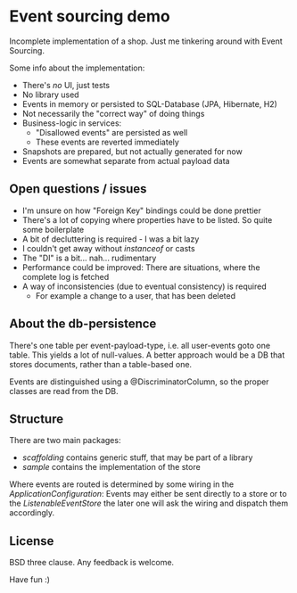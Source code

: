 # Event sourcing demo

Incomplete implementation of a shop. Just me tinkering around with Event
Sourcing.

Some info about the implementation:
* There's _no_ UI, just tests
* No library used
* Events in memory or persisted to SQL-Database (JPA, Hibernate, H2)
* Not necessarily the "correct way" of doing things
* Business-logic in services:
    - "Disallowed events" are persisted as well
    - These events are reverted immediately
* Snapshots are prepared, but not actually generated for now
* Events are somewhat separate from actual payload data

## Open questions / issues

* I'm unsure on how "Foreign Key" bindings could be done prettier
* There's a lot of copying where properties have to be listed. So quite
    some boilerplate
* A bit of decluttering is required - I was a bit lazy
* I couldn't get away without *instanceof* or casts
* The "DI" is a bit... nah... rudimentary
* Performance could be improved: There are situations, where the complete
    log is fetched
* A way of inconsistencies (due to eventual consistency) is required
    - For example a change to a user, that has been deleted

## About the db-persistence

There's one table per event-payload-type, i.e. all user-events goto one
table. This yields a lot of null-values. A better approach would be a
DB that stores documents, rather than a table-based one.

Events are distinguished using a @DiscriminatorColumn, so the proper
classes are read from the DB.

## Structure

There are two main packages:

* *scaffolding* contains generic stuff, that may be part of a library
* *sample* contains the implementation of the store

Where events are routed is determined by some wiring in the
*ApplicationConfiguration*: Events may either be sent directly to a store
or to the *ListenableEventStore* the later one will ask the wiring and
dispatch them accordingly.

## License

BSD three clause. Any feedback is welcome.

Have fun :)